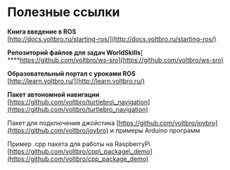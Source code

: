 # Полезные ссылки

**Книга введение в ROS**  
[http://docs.voltbro.ru/starting-ros/](http://docs.voltbro.ru/starting-ros/)

**Репозиторий файлов для задач WorldSkills**[  
****https://github.com/voltbro/ws-sro](https://github.com/voltbro/ws-sro)

**Образовательный портал с уроками ROS**  
[http://learn.voltbro.ru/](http://learn.voltbro.ru/)

**Пакет автономной навигации**  
[https://github.com/voltbro/turtlebro\_navigation](https://github.com/voltbro/turtlebro_navigation)

Пакет для подключения джойстика [https://github.com/voltbro/joybro](https://github.com/voltbro/joybro) и примеры Arduino программ

Пример .cpp пакета для работы на RaspberryPi [https://github.com/voltbro/cpp\_package\_demo](https://github.com/voltbro/cpp_package_demo)

